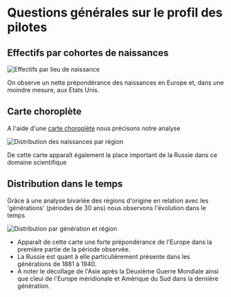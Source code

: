# Questions générales sur le profil des pilotes



## Effectifs par cohortes de naissances

![Effectifs par lieu de naissance](../../notebooks_jupyter/wikidata_exploration/images/birth_places_geopandas.png "Effectifs par lieu de naissance")

On observe un nette prépondérance des naissances en Europe et, dans une moindre mesure, aux Etats Unis.


## Carte choroplète


A l'aide d'une [carte choroplète](https://fr.wikipedia.org/wiki/Carte_choropl%C3%A8the) nous précisons notre analyse

![Distribution des naissances par région](../../notebooks_jupyter/wikidata_exploration/images/birth_places_geopandas_choropleth.png "Distribution des naissance par région")

De cette carte apparaît également la place important de la Russie dans ce domaine scientifique


## Distribution dans le temps

Grâce à une analyse bivariée des régions d'origine en relation avec les 'générations' (périodes de 30 ans) nous observons l'évolution dans le temps

![Distribution par génération et région](../../notebooks_jupyter/wikidata_exploration/images/birth_regions_periods_bivariate.png "Distribution par génération et région")

* Apparaît de cette carte une forte prépondérance de l'Europe dans la première partie de la période observée.
* La Russie est quant à elle particulièrement présente dans les générations de 1881 à 1940.
* A noter le décollage de l'Asie après la Deuxième Guerre Mondiale ainsi que cleui de l'Europe méridionale et Amérique du Sud dans la dernière génération.